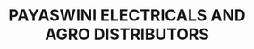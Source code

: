 ---
title: "PAYASWINI ELECTRICALS AND AGRO DISTRIBUTORS"
url: /kasaragod/payaswini-electricals-and-agro-distributors/
shop: shop
---